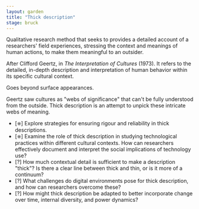 ```yaml
---  
layout: garden
title: "Thick description"
stage: bruck
---
```


Qualitative research method that seeks to provides a detailed account of a researchers' field experiences, stressing the context and meanings of human actions, to make them meaningful to an outsider.

After Clifford Geertz, in _The Interpretation of Cultures_ (1973). It refers to the detailed, in-depth description and interpretation of human behavior within its specific cultural context.

Goes beyond surface appearances.

Geertz saw cultures as "webs of significance" that can't be fully understood from the outside. Thick description is an attempt to unpick these intricate webs of meaning.

- [⎈] Explore strategies for ensuring rigour and reliability in thick descriptions.
- [⎈] Examine the role of thick description in studying technological practices within different cultural contexts. How can researchers effectively document and interpret the social implications of technology use?
- [?] How much contextual detail is sufficient to make a description "thick"? Is there a clear line between thick and thin, or is it more of a continuum?
- [?] What challenges do digital environments pose for thick description, and how can researchers overcome these?
- [?] How might thick description be adapted to better incorporate change over time, internal diversity, and power dynamics?
